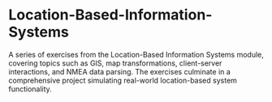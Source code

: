 # Location-Based-Information-Systems
A series of exercises from the Location-Based Information Systems module, covering topics such as GIS, map transformations, client-server interactions, and NMEA data parsing. The exercises culminate in a comprehensive project simulating real-world location-based system functionality.
